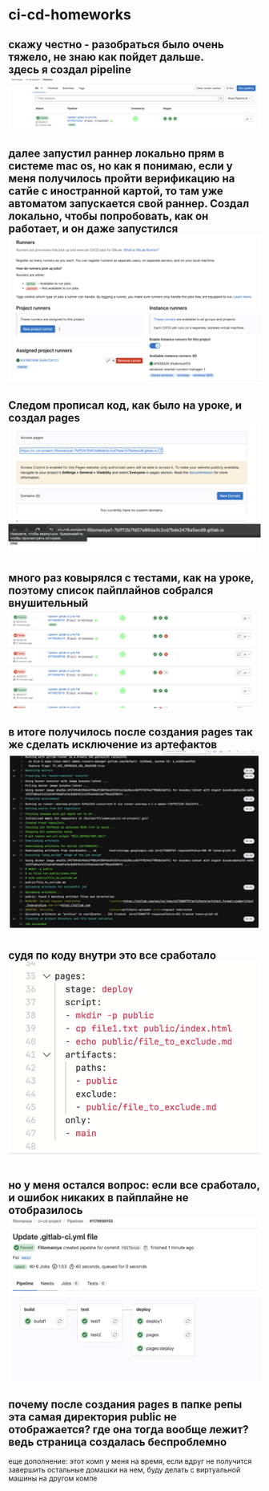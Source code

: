 # ci-cd-homeworks
скажу честно - разобраться было очень тяжело, не знаю как пойдет дальше.\
здесь я создал pipeline  
![Pipelines](images/Pipelines.png)
---
далее запустил раннер локально прям в системе mac os, но как я понимаю, если у меня получилось пройти верификацию на сатйе с иностранной картой, то там уже автоматом запускается свой раннер. Создал локально, чтобы попробовать, как он работает, и он даже запустился  
![Runners](images/Runners.png)  
---
Следом прописал код, как было на уроке, и создал pages  
![Pages](images/Pages.png)  
![browser](images/Page_in_browser.png)
---
много раз ковырялся с тестами, как на уроке, поэтому список пайплайнов собрался внушительный  
![all](images/all_pipelines.png)  
---
в итоге получилось после создания pages так же сделать исключение из артефактов  
![code](images/code_in_pages.png)  
---
судя по коду внутри это все сработало  
![exclude](images/exclude.png)  
---
но у меня остался вопрос: если все сработало, и ошибок никаких в пайплайне не отобразилось  
![final](images/final_works_pipeline.png)  
---
почему после создания pages в папке репы эта самая директория public не отображается? где она тогда вообще лежит? ведь страница создалась беспроблемно  
---
еще дополнение: этот комп у меня на время, если вдруг не получится завершить остальные домашки на нем, буду делать с виртуальной машины на другом компе